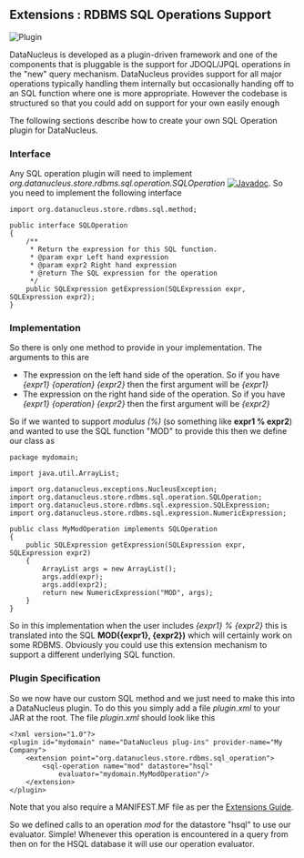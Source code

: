 <head><title>Extensions : RDBMS SQL Operations</title></head>

## Extensions : RDBMS SQL Operations Support
![Plugin](../../images/nucleus_plugin.gif)

DataNucleus is developed as a plugin-driven framework and one of the components that is 
pluggable is the support for JDOQL/JPQL operations in the "new" query mechanism. 
DataNucleus provides support for all major operations typically handling them internally
but occasionally handing off to an SQL function where one is more appropriate. However
the codebase is structured so that you could add on support for your own easily enough

The following sections describe how to create your own SQL Operation plugin for DataNucleus.

### Interface

Any SQL operation plugin will need to implement _org.datanucleus.store.rdbms.sql.operation.SQLOperation_
[![Javadoc](../../images/javadoc.gif)](http://www.datanucleus.org/javadocs/store.rdbms/latest/org/datanucleus/store/rdbms/sql/operation/SQLOperation.html).
So you need to implement the following interface

	import org.datanucleus.store.rdbms.sql.method;
	
	public interface SQLOperation
	{
    	/**
    	 * Return the expression for this SQL function.
    	 * @param expr Left hand expression
    	 * @param expr2 Right hand expression
    	 * @return The SQL expression for the operation
    	 */
    	public SQLExpression getExpression(SQLExpression expr, SQLExpression expr2);
	}

### Implementation

So there is only one method to provide in your implementation. The arguments to this are

* The expression on the left hand side of the operation. So if you have _{expr1} {operation} {expr2}_ then the first argument will be _{expr1}_
* The expression on the right hand side of the operation. So if you have _{expr1} {operation} {expr2}_ then the first argument will be _{expr2}_

So if we wanted to support _modulus (%)_ (so something like __expr1 % expr2__)
and wanted to use the SQL function "MOD" to provide this then we define our class as

	package mydomain;
	
	import java.util.ArrayList;
	
	import org.datanucleus.exceptions.NucleusException;
	import org.datanucleus.store.rdbms.sql.operation.SQLOperation;
	import org.datanucleus.store.rdbms.sql.expression.SQLExpression;
	import org.datanucleus.store.rdbms.sql.expression.NumericExpression;
	
	public class MyModOperation implements SQLOperation
	{
    	public SQLExpression getExpression(SQLExpression expr, SQLExpression expr2)
    	{
        	ArrayList args = new ArrayList();
        	args.add(expr);
        	args.add(expr2);
        	return new NumericExpression("MOD", args);
    	}
	}

So in this implementation when the user includes _{expr1} % {expr2}_ this is translated into the SQL __MOD({expr1}, {expr2})__ which will certainly
work on some RDBMS. Obviously you could use this extension mechanism to support a different underlying SQL function.

### Plugin Specification

So we now have our custom SQL method and we just need to make this into a DataNucleus plugin. To do this you simply add a file 
_plugin.xml_ to your JAR at the root. The file _plugin.xml_ should look like this

	<?xml version="1.0"?>
	<plugin id="mydomain" name="DataNucleus plug-ins" provider-name="My Company">
    	<extension point="org.datanucleus.store.rdbms.sql_operation">
        	<sql-operation name="mod" datastore="hsql"
            	evaluator="mydomain.MyModOperation"/>
    	</extension>
	</plugin>

Note that you also require a MANIFEST.MF file as per the [Extensions Guide](index.html).

So we defined calls to an operation _mod_ for the datastore "hsql" to use our evaluator. Simple! 
Whenever this operation is encountered in a query from then on for the HSQL database it will use our operation evaluator.

